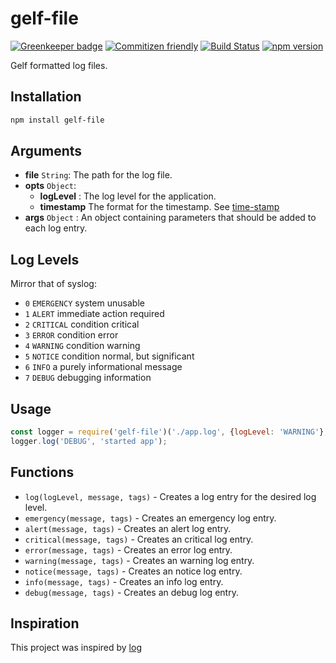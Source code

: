 # gelf-file

[![Greenkeeper badge](https://badges.greenkeeper.io/jessie-codes/gelf-file.svg)](https://greenkeeper.io/)
[![Commitizen friendly](https://img.shields.io/badge/commitizen-friendly-brightgreen.svg)](http://commitizen.github.io/cz-cli/)
[![Build Status](https://travis-ci.org/jessie-codes/gelf-file.svg?branch=master)](https://travis-ci.org/jessie-codes/gelf-file)
[![npm version](https://badge.fury.io/js/gelf-file.svg)](https://badge.fury.io/js/gelf-file)

Gelf formatted log files.

## Installation

```bash
npm install gelf-file
```

## Arguments

+ **file** `String`: The path for the log file.
+ **opts** `Object`:
	+ **logLevel** : The log level for the application.
	+ **timestamp** The format for the timestamp. See [time-stamp](https://www.npmjs.com/package/time-stamp)
+ **args** `Object` : An object containing parameters that should be added to each log entry.

## Log Levels

 Mirror that of syslog:
 
  - `0` `EMERGENCY`   system unusable
  - `1` `ALERT`       immediate action required
  - `2` `CRITICAL`    condition critical
  - `3` `ERROR`       condition error
  - `4` `WARNING`     condition warning
  - `5` `NOTICE`      condition normal, but significant 
  - `6` `INFO`        a purely informational message
  - `7` `DEBUG`       debugging information

## Usage

```javascript
const logger = require('gelf-file')('./app.log', {logLevel: 'WARNING'}, {app: 'my-app'});
logger.log('DEBUG', 'started app');
```

## Functions

+ `log(logLevel, message, tags)` - Creates a log entry for the desired log level.
+ `emergency(message, tags)` - Creates an emergency log entry.
+ `alert(message, tags)` - Creates an alert log entry.
+ `critical(message, tags)` - Creates an critical log entry.
+ `error(message, tags)` - Creates an error log entry.
+ `warning(message, tags)` - Creates an warning log entry.
+ `notice(message, tags)` - Creates an notice log entry.
+ `info(message, tags)` - Creates an info log entry.
+ `debug(message, tags)` - Creates an debug log entry.

## Inspiration

This project was inspired by [log](https://www.npmjs.com/package/log)